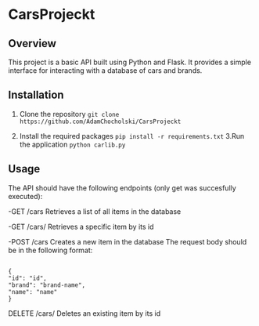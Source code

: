 # CarsProjeckt
## Overview
This project is a basic API built using Python and Flask. It provides a simple interface for interacting with a database of cars and brands.

## Installation
1. Clone the repository
    `git clone https://github.com/AdamChocholski/CarsProjeckt`

2. Install the required packages
    `pip install -r requirements.txt`
3.Run the application
        `python carlib.py`


## Usage
The API should have the following endpoints (only get was succesfully executed):

 -GET /cars Retrieves a list of all items in the database
 
 -GET /cars/ Retrieves a specific item by its id
 
 -POST /cars Creates a new item in the database The request body should be in the following format:
 
<code>
{
"id": "id",
"brand": "brand-name",
"name": "name"
}</code>

DELETE /cars/ Deletes an existing item by its id
